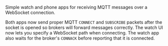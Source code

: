 Simple watch and phone apps for receiving MQTT messages over a WebSocket connection.

Both apps now send proper MQTT `CONNECT` and `SUBSCRIBE` packets after the socket is opened so brokers will forward messages correctly. The watch UI now lets you specify a WebSocket path when connecting. The watch app also waits for the broker's `CONNACK` before reporting that it is connected.
